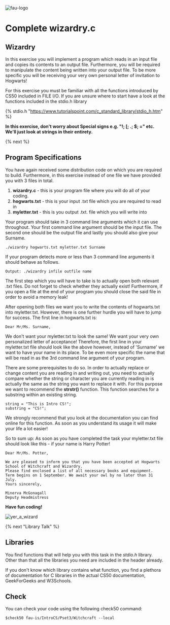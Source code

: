 ![fau-logo](https://www.fau.de/files/2016/02/fb-ww-logo-preview.jpg)
# Complete wizardry.c

## Wizardry
In this exercise you will implement a program which reads in an input file and copies its
contents to an output file. Furthermore, you will be required to manipulate the content
being written into your output file. To be more specific you will be receiving your very
own personal letter of invitation to Hogwarts!

For this exercise you must be familiar with all the functions introduced by CS50 included
in FILE I/O. If you are unsure where to start have a look at the functions included in the
stdio.h library 

{% stdio.h "https://www.tutorialspoint.com/c_standard_library/stdio_h.htm" %}

**In this exercise, don't worry about Special signs e.g. "!;  [;  .;  $;  =" etc. We'll just look at
strings in their entirety.**

{% next %}
## Program Specifications
You have again received some distribution code on which you are required to build. Furthermore,
in this exercise instead of one file we have provided you with 3 files in total. 

1. **wizardry.c** - this is your program file where you will do all of your coding.
2. **hogwarts.txt** - this is your input .txt file which you are required to read in
3. **myletter.txt** - this is you output .txt. file which you will write into


Your program should take in 3 command line arguments which it can use throughout. Your
first command line argument should be the input file. The second one should be the output file
and lastly you should also give your Surname.
~~~
./wizardry hogwarts.txt myletter.txt Surname
~~~
If your program detects more or less than 3 command line arguments it should behave
as follows.
~~~
Output: ./wizardry infile outfile name
~~~

The first step which you will have to take is to actually open both relevant .txt files.
Do not forget to check whether they actually exist! Furthermore, if you open a file at the
end of your program you should close the said file in order to avoid a memory leak!

After opening both files we want you to write the contents of hogwarts.txt into myletter.txt.
However, there is one further hurdle you will have to jump for success.
The first line in hogwarts.txt is:
~~~
Dear Mr/Ms. Surname,
~~~
We don't want your myletter.txt to look the same! We want your very own personalized
letter of acceptance! Therefore, the first line in your myletter.txt file should look like
the above however, instead of 'Surname' we want to have your name in its place. To be even 
more specific the name that will be read in as the 3rd command line argument of your program.

There are some prerequisites to do so. In order to actually replace or change content you are 
reading in and writing out, you need to actually compare whether the string or character you are
currently reading in is actually the same as the string you want to replace it with. 
For this purpose we want to recommend the **strstr()** function. This function searches for 
a substring within an existing string.
~~~
string = "This is Intro CS!";
substring = "CS!";
~~~
We strongly recommend that you look at the documentation you can find online for this
function. As soon as you understand its usage it will make your life a lot easier!

So to sum up: As soon as you have completed the task your myletter.txt file should look
like this - if your name is Harry Potter!

~~~
Dear Mr/Ms. Potter,

We are pleased to inform you that you have been accepted at Hogwarts School of Witchcraft and Wizardry.
Please find enclosed a list of all necessary books and equipment.
Term begins on 1 September. We await your owl by no later than 31 July.
Yours sincerely,

Minerva McGonagall
Deputy Headmistress
~~~

**Have fun coding!**

![yer_a_wizard](http://27.media.tumblr.com/tumblr_lpjqjvBJ8y1qk68p2o1_500.gif)


{% next "Library Talk" %}

## Libraries

  
You find functions that will help you with this task in the *stdio.h* library.
Other than that all the libraries you need are included in the header already.

If you don't know which library contains what function, you find a plethora of documentation for C 
libraries in the actual CS50 documentation, GeekForGeeks and W3Schools.

## Check 

You can check your code using the following check50 command:

~~~
$check50 fau-is/IntroCS/Pset3/Witchcraft --local
~~~